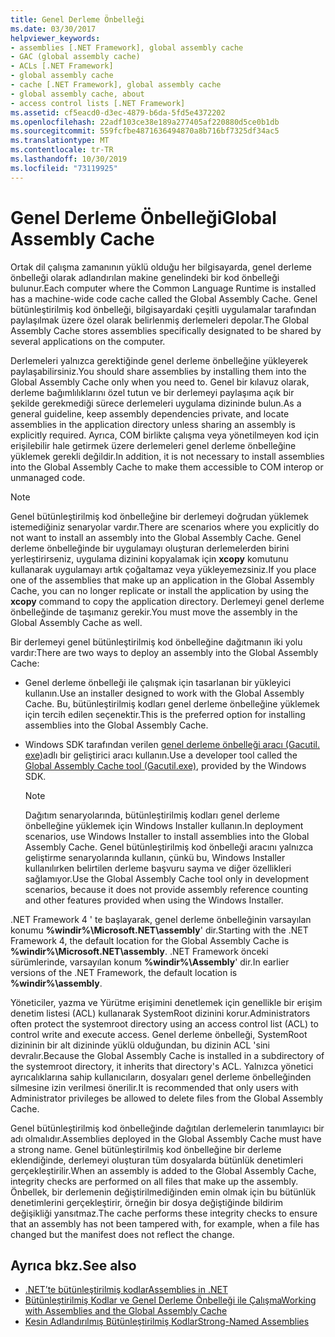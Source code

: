 ```yaml
---
title: Genel Derleme Önbelleği
ms.date: 03/30/2017
helpviewer_keywords:
- assemblies [.NET Framework], global assembly cache
- GAC (global assembly cache)
- ACLs [.NET Framework]
- global assembly cache
- cache [.NET Framework], global assembly cache
- global assembly cache, about
- access control lists [.NET Framework]
ms.assetid: cf5eacd0-d3ec-4879-b6da-5fd5e4372202
ms.openlocfilehash: 22adf103ce38e189a277405af220880d5ce0b1db
ms.sourcegitcommit: 559fcfbe4871636494870a8b716bf7325df34ac5
ms.translationtype: MT
ms.contentlocale: tr-TR
ms.lasthandoff: 10/30/2019
ms.locfileid: "73119925"
---
```

# <a name="global-assembly-cache"></a><span data-ttu-id="f6d15-102">Genel Derleme Önbelleği</span><span class="sxs-lookup"><span data-stu-id="f6d15-102">Global Assembly Cache</span></span>
<span data-ttu-id="f6d15-103">Ortak dil çalışma zamanının yüklü olduğu her bilgisayarda, genel derleme önbelleği olarak adlandırılan makine genelindeki bir kod önbelleği bulunur.</span><span class="sxs-lookup"><span data-stu-id="f6d15-103">Each computer where the Common Language Runtime is installed has a machine-wide code cache called the Global Assembly Cache.</span></span> <span data-ttu-id="f6d15-104">Genel bütünleştirilmiş kod önbelleği, bilgisayardaki çeşitli uygulamalar tarafından paylaşılmak üzere özel olarak belirlenmiş derlemeleri depolar.</span><span class="sxs-lookup"><span data-stu-id="f6d15-104">The Global Assembly Cache stores assemblies specifically designated to be shared by several applications on the computer.</span></span>  
  
 <span data-ttu-id="f6d15-105">Derlemeleri yalnızca gerektiğinde genel derleme önbelleğine yükleyerek paylaşabilirsiniz.</span><span class="sxs-lookup"><span data-stu-id="f6d15-105">You should share assemblies by installing them into the Global Assembly Cache only when you need to.</span></span> <span data-ttu-id="f6d15-106">Genel bir kılavuz olarak, derleme bağımlılıklarını özel tutun ve bir derlemeyi paylaşıma açık bir şekilde gerekmediği sürece derlemeleri uygulama dizininde bulun.</span><span class="sxs-lookup"><span data-stu-id="f6d15-106">As a general guideline, keep assembly dependencies private, and locate assemblies in the application directory unless sharing an assembly is explicitly required.</span></span> <span data-ttu-id="f6d15-107">Ayrıca, COM birlikte çalışma veya yönetilmeyen kod için erişilebilir hale getirmek üzere derlemeleri genel derleme önbelleğine yüklemek gerekli değildir.</span><span class="sxs-lookup"><span data-stu-id="f6d15-107">In addition, it is not necessary to install assemblies into the Global Assembly Cache to make them accessible to COM interop or unmanaged code.</span></span>  
  
> [!NOTE]
> <span data-ttu-id="f6d15-108">Genel bütünleştirilmiş kod önbelleğine bir derlemeyi doğrudan yüklemek istemediğiniz senaryolar vardır.</span><span class="sxs-lookup"><span data-stu-id="f6d15-108">There are scenarios where you explicitly do not want to install an assembly into the Global Assembly Cache.</span></span> <span data-ttu-id="f6d15-109">Genel derleme önbelleğinde bir uygulamayı oluşturan derlemelerden birini yerleştirirseniz, uygulama dizinini kopyalamak için **xcopy** komutunu kullanarak uygulamayı artık çoğaltamaz veya yükleyemezsiniz.</span><span class="sxs-lookup"><span data-stu-id="f6d15-109">If you place one of the assemblies that make up an application in the Global Assembly Cache, you can no longer replicate or install the application by using the **xcopy** command to copy the application directory.</span></span> <span data-ttu-id="f6d15-110">Derlemeyi genel derleme önbelleğinde de taşımanız gerekir.</span><span class="sxs-lookup"><span data-stu-id="f6d15-110">You must move the assembly in the Global Assembly Cache as well.</span></span>  
  
 <span data-ttu-id="f6d15-111">Bir derlemeyi genel bütünleştirilmiş kod önbelleğine dağıtmanın iki yolu vardır:</span><span class="sxs-lookup"><span data-stu-id="f6d15-111">There are two ways to deploy an assembly into the Global Assembly Cache:</span></span>  
  
- <span data-ttu-id="f6d15-112">Genel derleme önbelleği ile çalışmak için tasarlanan bir yükleyici kullanın.</span><span class="sxs-lookup"><span data-stu-id="f6d15-112">Use an installer designed to work with the Global Assembly Cache.</span></span> <span data-ttu-id="f6d15-113">Bu, bütünleştirilmiş kodları genel derleme önbelleğine yüklemek için tercih edilen seçenektir.</span><span class="sxs-lookup"><span data-stu-id="f6d15-113">This is the preferred option for installing assemblies into the Global Assembly Cache.</span></span>  
  
- <span data-ttu-id="f6d15-114">Windows SDK tarafından verilen [genel derleme önbelleği aracı (Gacutil. exe)](../tools/gacutil-exe-gac-tool.md)adlı bir geliştirici aracı kullanın.</span><span class="sxs-lookup"><span data-stu-id="f6d15-114">Use a developer tool called the [Global Assembly Cache tool (Gacutil.exe)](../tools/gacutil-exe-gac-tool.md), provided by the Windows SDK.</span></span>  
  
    > [!NOTE]
    > <span data-ttu-id="f6d15-115">Dağıtım senaryolarında, bütünleştirilmiş kodları genel derleme önbelleğine yüklemek için Windows Installer kullanın.</span><span class="sxs-lookup"><span data-stu-id="f6d15-115">In deployment scenarios, use Windows Installer to install assemblies into the Global Assembly Cache.</span></span> <span data-ttu-id="f6d15-116">Genel bütünleştirilmiş kod önbelleği aracını yalnızca geliştirme senaryolarında kullanın, çünkü bu, Windows Installer kullanılırken belirtilen derleme başvuru sayma ve diğer özellikleri sağlamıyor.</span><span class="sxs-lookup"><span data-stu-id="f6d15-116">Use the Global Assembly Cache tool only in development scenarios, because it does not provide assembly reference counting and other features provided when using the Windows Installer.</span></span>  
  
 <span data-ttu-id="f6d15-117">.NET Framework 4 ' te başlayarak, genel derleme önbelleğinin varsayılan konumu **%windir%\Microsoft.NET\assembly**' dir.</span><span class="sxs-lookup"><span data-stu-id="f6d15-117">Starting with the .NET Framework 4, the default location for the Global Assembly Cache is **%windir%\Microsoft.NET\assembly**.</span></span> <span data-ttu-id="f6d15-118">.NET Framework önceki sürümlerinde, varsayılan konum **%windir%\Assembly**' dir.</span><span class="sxs-lookup"><span data-stu-id="f6d15-118">In earlier versions of the .NET Framework, the default location is **%windir%\assembly**.</span></span>  
  
 <span data-ttu-id="f6d15-119">Yöneticiler, yazma ve Yürütme erişimini denetlemek için genellikle bir erişim denetim listesi (ACL) kullanarak SystemRoot dizinini korur.</span><span class="sxs-lookup"><span data-stu-id="f6d15-119">Administrators often protect the systemroot directory using an access control list (ACL) to control write and execute access.</span></span> <span data-ttu-id="f6d15-120">Genel derleme önbelleği, SystemRoot dizininin bir alt dizininde yüklü olduğundan, bu dizinin ACL 'sini devralır.</span><span class="sxs-lookup"><span data-stu-id="f6d15-120">Because the Global Assembly Cache is installed in a subdirectory of the systemroot directory, it inherits that directory's ACL.</span></span> <span data-ttu-id="f6d15-121">Yalnızca yönetici ayrıcalıklarına sahip kullanıcıların, dosyaları genel derleme önbelleğinden silmesine izin verilmesi önerilir.</span><span class="sxs-lookup"><span data-stu-id="f6d15-121">It is recommended that only users with Administrator privileges be allowed to delete files from the Global Assembly Cache.</span></span>  
  
 <span data-ttu-id="f6d15-122">Genel bütünleştirilmiş kod önbelleğinde dağıtılan derlemelerin tanımlayıcı bir adı olmalıdır.</span><span class="sxs-lookup"><span data-stu-id="f6d15-122">Assemblies deployed in the Global Assembly Cache must have a strong name.</span></span> <span data-ttu-id="f6d15-123">Genel bütünleştirilmiş kod önbelleğine bir derleme eklendiğinde, derlemeyi oluşturan tüm dosyalarda bütünlük denetimleri gerçekleştirilir.</span><span class="sxs-lookup"><span data-stu-id="f6d15-123">When an assembly is added to the Global Assembly Cache, integrity checks are performed on all files that make up the assembly.</span></span> <span data-ttu-id="f6d15-124">Önbellek, bir derlemenin değiştirilmediğinden emin olmak için bu bütünlük denetimlerini gerçekleştirir, örneğin bir dosya değiştiğinde bildirim değişikliği yansıtmaz.</span><span class="sxs-lookup"><span data-stu-id="f6d15-124">The cache performs these integrity checks to ensure that an assembly has not been tampered with, for example, when a file has changed but the manifest does not reflect the change.</span></span>  
  
## <a name="see-also"></a><span data-ttu-id="f6d15-125">Ayrıca bkz.</span><span class="sxs-lookup"><span data-stu-id="f6d15-125">See also</span></span>

- [<span data-ttu-id="f6d15-126">.NET’te bütünleştirilmiş kodlar</span><span class="sxs-lookup"><span data-stu-id="f6d15-126">Assemblies in .NET</span></span>](../../standard/assembly/index.md)
- [<span data-ttu-id="f6d15-127">Bütünleştirilmiş Kodlar ve Genel Derleme Önbelleği ile Çalışma</span><span class="sxs-lookup"><span data-stu-id="f6d15-127">Working with Assemblies and the Global Assembly Cache</span></span>](working-with-assemblies-and-the-gac.md)
- [<span data-ttu-id="f6d15-128">Kesin Adlandırılmış Bütünleştirilmiş Kodlar</span><span class="sxs-lookup"><span data-stu-id="f6d15-128">Strong-Named Assemblies</span></span>](../../standard/assembly/strong-named.md)
